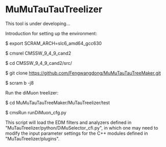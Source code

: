 # MuMuTauTauTreelizerThis tool is under developing...Introduction for setting up the environment:$ export SCRAM_ARCH=slc6_amd64_gcc630$ cmsrel CMSSW_9_4_9_cand2$ cd CMSSW_9_4_9_cand2/src/$ git clone https://github.com/Fengwangdong/MuMuTauTauTreeMaker.git$ scram b -j8Run the diMuon treelizer:$ cd MuMuTauTauTreeMaker/MuTauTreelizer/test$ cmsRun runDiMuon_cfg.pyThis script will load the EDM filters and analyzers defined in "MuTauTreelizer/python/DiMuSelector_cfi.py", in which one may need to modify the input parameter settings for the C++ modules defined in "MuTauTreelizer/plugins".